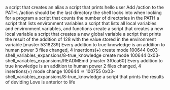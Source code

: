 a script that creates an alias
a script that prints hello user
Add /action to the PATH. /action should be the last directory the shell looks into when looking for a program
a script that counts the number of directories in the PATH
a script that lists environment variables
a script that lists all local variables and environment variables, and functions
create a script that creates a new local variable
a script that creates a new global variable
a script that prints the result of the addition of 128 with the value stored in the environment variable
[master 5318239] Every addition to true knowledge is an addition to human power
 3 files changed, 4 insertions(+)
 create mode 100644 0x03-shell_variables_expansions/8-true_knowledge
 create mode 100644 0x03-shell_variables_expansions/READMEmd
[master 3f0ca60] Every addition to true knowledge is an addition to human power
 2 files changed, 4 insertions(+)
 mode change 100644 => 100755 0x03-shell_variables_expansions/8-true_knowledge
a script that prints the results of deviding
Love is anterior to life

